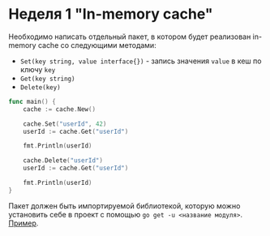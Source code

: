# Неделя 1 "In-memory cache"

Необходимо написать отдельный пакет, в котором будет реализован in-memory cache со следующими методами:
- `Set(key string, value interface{})` - запись значения `value` в кеш по ключу `key`
- `Get(key string)`
- `Delete(key)`

```go
func main() {
	cache := cache.New()

	cache.Set("userId", 42)
	userId := cache.Get("userId")

	fmt.Println(userId)

	cache.Delete("userId")
	userId := cache.Get("userId")

	fmt.Println(userId)
}
```

Пакет должен быть импортируемой библиотекой, которую можно установить себе в проект с помощью `go get -u <название модуля>`.  [Пример](https://github.com/zhashkevych/scheduler/).
